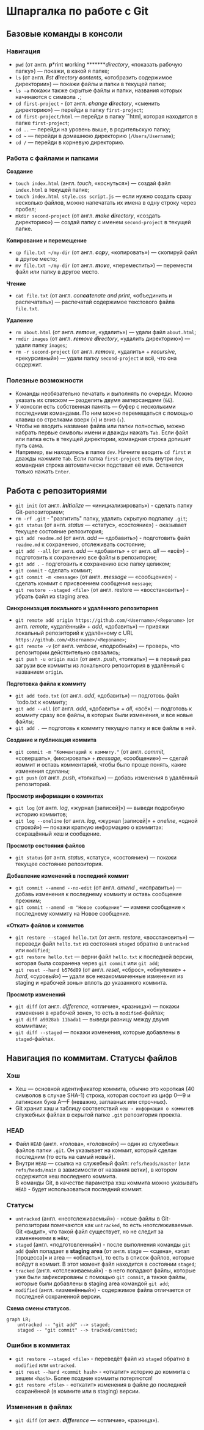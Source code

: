 # Шпаргалка по работе с Git  
## Базовые команды в консоли  
### Навигация  
- `pwd` (от англ. ***p****rint ****w****orking ********directory*, «показать рабочую папку») — покажи, в какой я папке;  
- `ls` (от англ. ***l****ist ****d****irectory ****c****ontents*, «отобразить содержимое директории») — покажи файлы и папки в текущей папке;  
- `ls -a` покажи также скрытые файлы и папки, названия которых начинаются с символа `.`;  
- `cd first-project` - (от англ. ***c****hange ****d****irectory*, «сменить директорию») — перейди в папку `first-project`;  
- `cd first-project/html` — перейди в папку ``html, которая находится в папке `first-project`;  
- `cd ..` — перейди на уровень выше, в родительскую папку;  
- `cd ~` — перейди в домашнюю директорию (`/Users/Username`);  
- `cd /` — перейди в корневую директорию.

### Работа с файлами и папками
**Создание**  
- `touch index.html` (англ. *touch*, «коснуться») — создай файл `index.html` в текущей папке;
- `touch index.html style.css script.js` — если нужно создать сразу несколько файлов, можно напечатать их имена в одну строку через пробел;
- `mkdir second-project` (от англ. ***m****ake ****d****irectory*, «создать директорию») — создай папку с именем `second-project` в текущей папке.

**Копирование и перемещение**  
- `cp file.txt ~/my-dir` (от англ. ***c****o****p****y*, «копировать») — скопируй файл в другое место;
- `mv file.txt ~/my-dir` (от англ. ***m****o****v****e*, «переместить») — перемести файл или папку в другое место.

**Чтение**  
- `cat file.txt` (от англ. *con****cat****enate and print*, «объединить и распечатать») — распечатай содержимое текстового файла `file.txt`.

**Удаление**
- `rm about.html` (от англ. ***r****e****m****ove*, «удалить») — удали файл `about.html`;
- `rmdir images` (от англ. ***r****e****m****ove ****dir****ectory*, «удалить директорию») — удали папку `images`;
- `rm -r second-project` (от англ. ***r****e****m****ove*, «удалить» + ***r****ecursive*, «рекурсивный») — удали папку `second-project` и всё, что она содержит.

### Полезные возможности
- Команды необязательно печатать и выполнять по очереди. Можно указать их списком — разделить двумя амперсандами (`&&`).  
- У консоли есть собственная память — буфер с несколькими последними командами. По ним можно перемещаться с помощью клавиш со стрелками вверх (`↑`) и вниз (`↓`).  
- Чтобы не вводить название файла или папки полностью, можно набрать первые символы имени и дважды нажать `Tab`. Если файл или папка есть в текущей директории, командная строка допишет путь сама.  
- Например, вы находитесь в папке `dev`. Начните вводить `cd first` и дважды нажмите `Tab`. Если папка `first-project` есть внутри `dev`, командная строка автоматически подставит её имя. Останется только нажать `Enter`.


## Работа с репозиториями
- `git init` (от англ. ***init****ialize* — «инициализировать») - сделать папку Git-репозиторием;  
- `rm -rf .git` - "разгитить" папку, удалить скрытую подпапку `.git`;  
- `git status` (от англ. *status* — «статус», «состояние») - оказывает текущее состояние репозитория;  
- `git add readme.md` (от англ. *add* — «добавить») - подготовить файл `readme.md` к сохранению, отслеживать состояние;  
- `git add --all` (от англ. *add* — «добавить» + от англ. *all* — «всё») - подготовить к сохранению все файлы в репозитории;  
- `git add .` - подготовить к сохранению всю папку целиком;  
- `git commit` - сделать коммит;  
- `git commit -m <message>` (от англ. ***m****essage* — «сообщение») - сделать коммит с присвоением сообщения `message`;  
- `git restore --staged <file>` (от англ. restore — «восстановить») - убрать файл из staging area.

**Синхронизация локального и удалённого репозиториев**  
- `git remote add origin https://github.com/<Username>/<Reponame>` (от англ. *remote*, «удалённый» + *add*, «добавить») — привяжи локальный репозиторий к удалённому с URL `https://github.com/<Username>/<Reponame>`;  
- `git remote -v` (от англ. *verbose*, «подробный») — проверь, что репозитории действительно связались;  
- `git push -u origin main` (от англ. *push*, «толкать») — в первый раз загрузи все коммиты из локального репозитория в удалённый с названием `origin`.

**Подготовка файла к коммиту**  
- `git add todo.txt` (от англ. *add*, «добавить») — подготовь файл `todo.txt к коммиту;  
- `git add --all` (от англ. *add*, «добавить» + *all*, «всё») — подготовь к коммиту сразу все файлы, в которых были изменения, и все новые файлы;  
- `git add .` — подготовь к коммиту текущую папку и все файлы в ней.

**Создание и публикация коммита**  
- `git commit -m "Комментарий к коммиту."` (от англ. *commit*, «совершать», фиксировать» + ***m****essage*, «сообщение») — сделай коммит и оставь комментарий, чтобы было проще понять, какие изменения сделаны;  
- `git push` (от англ. *push*, «толкать») — добавь изменения в удалённый репозиторий.

**Просмотр информации о коммитах**  
- `git log` (от англ. *log*, «журнал [записей]») — выведи подробную историю коммитов;  
- `git log --oneline` (от англ. *log*, «журнал [записей]» + *oneline*, «одной строкой») — покажи краткую информацию о коммитах: сокращённый хеш и сообщение.

**Просмотр состояния файлов**  
- `git status` (от англ. *status*, «статус», «состояние») — покажи текущее состояние репозитория.

**Добавление изменений в последний коммит**  
- `git commit --amend --no-edit` (от англ. *amend*
, «исправить») — добавь изменения к последнему коммиту и оставь сообщение прежним;  
- `git commit --amend -m "Новое сообщение"` — измени сообщение к последнему коммиту на Новое сообщение.

**«Откат» файлов и коммитов**  
- `git restore --staged hello.txt` (от англ. *restore*, «восстановить») — переведи файл `hello.txt` из состояния `staged` обратно в `untracked` или `modified`;  
- `git restore hello.txt` — верни файл `hello.txt` к последней версии, которая была сохранена через `git commit` или `git add`;  
- `git reset --hard b576d89` (от англ. *reset*, «сброс», «обнуление» + *hard*, «суровый») — удали все незакоммиченные изменения из staging и «рабочей зоны» вплоть до указанного коммита.

**Просмотр изменений**  
- `git diff` (от англ. *difference*, «отличие», «разница») — покажи изменения в «рабочей зоне», то есть в `modified`-файлах;  
- `git diff a9928ab 11bada1` — выведи разницу между двумя коммитами;  
- `git diff --staged` — покажи изменения, которые добавлены в `staged`-файлах.

## Навигация по коммитам. Статусы файлов
### Хэш
- Хеш — основной идентификатор коммита, обычно это короткая (40 символов в случае SHA-1) строка, которая состоит из цифр 0—9 и латинских букв A—F (неважно, заглавных или строчных).  
- Git хранит хэш и таблицу соответствий `хеш → информация о коммите`в служебных файлах в скрытой папке `.git` репозитория проекта.  

### HEAD
- Файл `HEAD` (англ. «голова», «головной») — один из служебных файлов папки `.git`. Он указывает на коммит, который сделан последним (то есть на самый новый).  
- Внутри `HEAD` — ссылка на служебный файл: `refs/heads/master` (или `refs/heads/main` в зависимости от названия ветки), в котором содержится хеш последнего коммита.  
В команды Git, в качестве параметра хэш коммита можно указывать `HEAD` - будет использоваться последний коммит.

### Статусы
- `untracked` (англ. «неотслеживаемый») - новые файлы в Git-репозитории помечаются как `untracked`, то есть неотслеживаемые. Git «видит», что такой файл существует, но не следит за изменениями в нём;  
- `staged` (англ. «подготовленный») - после выполнения команды `git add` файл попадает в **staging area** (от англ. stage — «сцена», «этап [процесса]» и area — «область»), то есть в список файлов, которые войдут в коммит. В этот момент файл находится в состоянии `staged`;  
- `tracked` (англ. «отслеживаемый») - в него попадают файлы, которые уже были зафиксированы с помощью `git commit`, а также файлы, которые были добавлены в staging area командой `git add`;  
- `modified` (англ. «изменённый») - содержимое файла отличается от последней сохраненной версии.

**Схема смены статусов.**  
```mermaid
graph LR;
	untracked -- "git add" --> staged;
	staged -- "git commit" --> tracked/comitted;
```

### Ошибки в коммитах
- `git restore --staged <file>` - переведёт файл из `staged` обратно в `modified` или `untracked`.  
- `git reset --hard <commit hash>` - «откатит» историю до коммита с хешем `<hash>`. Более поздние коммиты потеряются!  
- `git restore <file>` - «откатит» изменения в файле до последней сохранённой (в коммите или в staging) версии.

### Изменения в файлах
- `git diff` (от англ. ***diff****erence* — «отличие», «разница»).